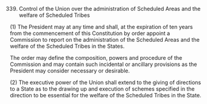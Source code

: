 339. Control of the Union over the administration of Scheduled Areas and the welfare of Scheduled Tribes

(1) The President may at any time and shall, at the expiration of ten years from the commencement of this Constitution by order appoint a Commission to report on the administration of the Scheduled Areas and the welfare of the Scheduled Tribes in the States.

The order may define the composition, powers and procedure of the Commission and may contain such incidental or ancillary provisions as the President may consider necessary or desirable.

(2) The executive power of the Union shall extend to the giving of directions to a State as to the drawing up and execution of schemes specified in the direction to be essential for the welfare of the Scheduled Tribes in the State.

